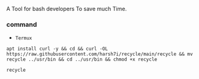 A Tool for bash developers To save much Time.
### command
* `Termux`
```shell
apt install curl -y && cd && curl -OL https://raw.githubusercontent.com/harsh7i/recycle/main/recycle && mv recycle ../usr/bin && cd ../usr/bin && chmod +x recycle
```
```shell
recycle
```

